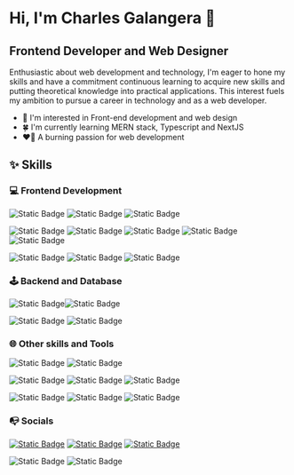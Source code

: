 # Hi, I'm Charles Galangera 👋

## Frontend Developer and Web Designer

Enthusiastic about web development and technology, I'm eager to hone my skills and have a commitment continuous learning to acquire new skills and putting theoretical knowledge into practical applications. This interest fuels my ambition to pursue a career in technology and as a web developer.

- 🌈 I'm interested in Front-end development and web design
- 🍀 I'm currently learning MERN stack, Typescript and NextJS
- ❤️‍🔥 A burning passion for web development

## ✨ **Skills**

### 💻 Frontend Development

<!-- #403d39 -->

![Static Badge](https://img.shields.io/badge/HTML5-%23E34F26?style=for-the-badge&logo=html5&logoColor=white)
![Static Badge](https://img.shields.io/badge/CSS3-%231572B6?style=for-the-badge&logo=css3&logoColor=white)
![Static Badge](https://img.shields.io/badge/JAVASCRIPT-%23463f3a?style=for-the-badge&logo=javascript&logoColor=%23F7DF1E)

![Static Badge](https://img.shields.io/badge/TAILWINDCSS-%2306B6D4?style=for-the-badge&logo=tailwindcss&logoColor=white)
![Static Badge](https://img.shields.io/badge/SASS-%23CC6699?style=for-the-badge&logo=sass&logoColor=white)
![Static Badge](https://img.shields.io/badge/RADIX%20UI-%23161618?style=for-the-badge&logo=radixui&logoColor=white)
![Static Badge](https://img.shields.io/badge/STYLEDCOMPONENTS-%23403d39?style=for-the-badge&logo=styledcomponents&logoColor=%23DB7093)
![Static Badge](https://img.shields.io/badge/SHADCN%2FUI-%23000000?style=for-the-badge&logo=shadcnui&logoColor=white)

![Static Badge](https://img.shields.io/badge/REACT-%23463f3a?style=for-the-badge&logo=react&logoColor=%2361DAFB)
![Static Badge](https://img.shields.io/badge/REACT%20QUERY-%23403d39?style=for-the-badge&logo=reactquery&logoColor=%23FF4154)
![Static Badge](https://img.shields.io/badge/REACT%20REDUX-%23403d39?style=for-the-badge&logo=redux&logoColor=%23764ABC)

### 🕹️ Backend and Database

![Static Badge](https://img.shields.io/badge/NODEJS-%23339933?style=for-the-badge&logo=nodedotjs&logoColor=white)![Static Badge](https://img.shields.io/badge/EXPRESS-%23000000?style=for-the-badge&logo=express&logoColor=white)

![Static Badge](https://img.shields.io/badge/MYSQL-%234479A1?style=for-the-badge&logo=mysql&logoColor=white)
![Static Badge](https://img.shields.io/badge/MONGODB-%2347A248?style=for-the-badge&logo=mongodb&logoColor=white)

### 🌐 Other skills and Tools

![Static Badge](https://img.shields.io/badge/JAVA-orange?style=for-the-badge)
![Static Badge](https://img.shields.io/badge/SQL-%23D71F00?style=for-the-badge)

![Static Badge](https://img.shields.io/badge/FIGMA-%23F24E1E?style=for-the-badge&logo=figma&logoColor=white)
![Static Badge](https://img.shields.io/badge/ADOBE%20ILLUSTRATOR-%23FF9A00?style=for-the-badge&logo=adobeillustrator&logoColor=white)
![Static Badge](https://img.shields.io/badge/CANVA-%2300C4CC?style=for-the-badge&logo=canva&logoColor=white)

![Static Badge](https://img.shields.io/badge/GIT-%23F05032?style=for-the-badge&logo=git&logoColor=white)
![Static Badge](https://img.shields.io/badge/POSTMAN-%23FF6C37?style=for-the-badge&logo=postman&logoColor=white)
![Static Badge](https://img.shields.io/badge/JIRA-%230052CC?style=for-the-badge&logo=jirasoftware&logoColor=white)

### 📭 Socials

[![Static Badge](https://img.shields.io/badge/LINKEDIN-%2300C4CC?style=social&logo=linkedin&logoColor=%2300C4CC)](https://www.linkedin.com/in/charlesgalangera/)
[![Static Badge](https://img.shields.io/badge/DISCORD-%235865F2?style=social&logo=discord&logoColor=%235865F2)](https://discord.com/users/847801472166920223)
[![Static Badge](https://img.shields.io/badge/TWITTER-%23000000?style=social&logo=x&logoColor=%23000000)](https://x.com/Chrls_glngr?t=rF5hICmqKBk9OU8oyfa4PQ&s=07)

![Static Badge](https://img.shields.io/badge/galangeracharles17%40gmail.com-white?style=flat&logo=gmail&logoColor=%23EA4335)
![Static Badge](https://img.shields.io/badge/live%3A.cid.c71c9a4c6c9ff53d-white?style=flat&logo=skype&logoColor=%2300AFF0&link=https%3A%2F%2Fdiscord.com%2Fusers%2F847801472166920223)
